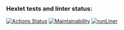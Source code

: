 ### Hexlet tests and linter status:
[![Actions Status](https://github.com/Amanetes/backend-project-lvl1/workflows/hexlet-check/badge.svg)](https://github.com/Amanetes/backend-project-lvl1/actions)
[![Maintainability](https://api.codeclimate.com/v1/badges/a99a88d28ad37a79dbf6/maintainability)](https://codeclimate.com/github/codeclimate/codeclimate/maintainability)
[![runLiner](https://github.com/Amanetes/backend-project-lvl1/actions/workflows/runLinter.yml/badge.svg)](https://github.com/Amanetes/backend-project-lvl1/actions/workflows/runLinter.yml)
